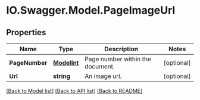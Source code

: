 # IO.Swagger.Model.PageImageUrl
## Properties

Name | Type | Description | Notes
------------ | ------------- | ------------- | -------------
**PageNumber** | [**ModelInt**](ModelInt.md) | Page number within the document. | [optional] 
**Url** | **string** | An image url. | [optional] 

[[Back to Model list]](../README.md#documentation-for-models) [[Back to API list]](../README.md#documentation-for-api-endpoints) [[Back to README]](../README.md)

